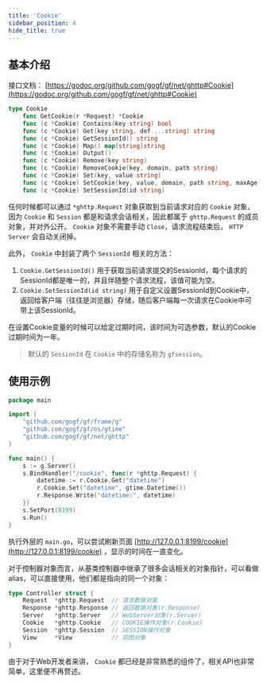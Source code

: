 ```yaml
---
title: 'Cookie'
sidebar_position: 4
hide_title: true
---
```


## 基本介绍

接口文档： [https://godoc.org/github.com/gogf/gf/net/ghttp#Cookie](https://godoc.org/github.com/gogf/gf/net/ghttp#Cookie)

```  go
type Cookie
    func GetCookie(r *Request) *Cookie
    func (c *Cookie) Contains(key string) bool
    func (c *Cookie) Get(key string, def ...string) string
    func (c *Cookie) GetSessionId() string
    func (c *Cookie) Map() map[string]string
    func (c *Cookie) Output()
    func (c *Cookie) Remove(key string)
    func (c *Cookie) RemoveCookie(key, domain, path string)
    func (c *Cookie) Set(key, value string)
    func (c *Cookie) SetCookie(key, value, domain, path string, maxAge time.Duration, httpOnly ...bool)
    func (c *Cookie) SetSessionId(id string)

```

任何时候都可以通过 `*ghttp.Request` 对象获取到当前请求对应的 `Cookie` 对象，因为 `Cookie` 和 `Session` 都是和请求会话相关，因此都属于 `ghttp.Request` 的成员对象，并对外公开。 `Cookie` 对象不需要手动 `Close`，请求流程结束后， `HTTP Server` 会自动关闭掉。

此外， `Cookie` 中封装了两个 `SessionId` 相关的方法：

1. `Cookie.GetSessionId()` 用于获取当前请求提交的SessionId，每个请求的SessionId都是唯一的，并且伴随整个请求流程，该值可能为空。
2. `Cookie.SetSessionId(id string)` 用于自定义设置SessionId到Cookie中，返回给客户端（往往是浏览器）存储，随后客户端每一次请求在Cookie中可带上该SessionId。

在设置Cookie变量的时候可以给定过期时间，该时间为可选参数，默认的Cookie过期时间为一年。

> 默认的 `SessionId` 在 `Cookie` 中的存储名称为 `gfsession`。

## 使用示例

```  go
package main

import (
    "github.com/gogf/gf/frame/g"
    "github.com/gogf/gf/os/gtime"
    "github.com/gogf/gf/net/ghttp"
)

func main() {
    s := g.Server()
    s.BindHandler("/cookie", func(r *ghttp.Request) {
        datetime := r.Cookie.Get("datetime")
        r.Cookie.Set("datetime", gtime.Datetime())
        r.Response.Write("datetime:", datetime)
    })
    s.SetPort(8199)
    s.Run()
}

```

执行外层的 `main.go`，可以尝试刷新页面 [http://127.0.0.1:8199/cookie](http://127.0.0.1:8199/cookie) ，显示的时间在一直变化。

对于控制器对象而言，从基类控制器中继承了很多会话相关的对象指针，可以看做alias，可以直接使用，他们都是指向的同一个对象：

```  go
type Controller struct {
	Request  *ghttp.Request  // 请求数据对象
	Response *ghttp.Response // 返回数据对象(r.Response)
	Server   *ghttp.Server   // WebServer对象(r.Server)
	Cookie   *ghttp.Cookie   // COOKIE操作对象(r.Cookie)
	Session  *ghttp.Session  // SESSION操作对象
	View     *View           // 视图对象
}

```

由于对于Web开发者来讲， `Cookie` 都已经是非常熟悉的组件了，相关API也非常简单，这里便不再赘述。